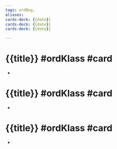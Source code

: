 ```yaml
---
tags: ordBog,
aliases: 
cards-deck: {{date}}
cards-deck: {{date}}
cards-deck: {{date}}

---
```


# {{title}} #ordKlass #card 
- 

# {{title}} #ordKlass #card 
- 

# {{title}} #ordKlass #card 
- 

